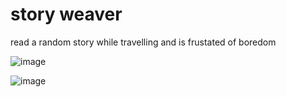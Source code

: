 # story weaver
read a random story while travelling and is frustated of boredom

![image](https://github.com/user-attachments/assets/329afb73-3f2e-494e-9137-b5d9524d78bd)

![image](https://github.com/user-attachments/assets/62928a5c-3db5-406b-ab42-0b58615a4bfa)

